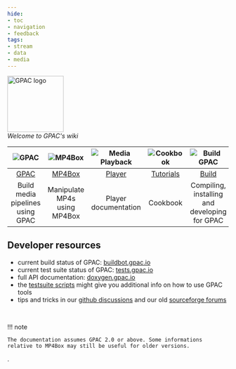 ```yaml
---
hide:
- toc
- navigation
- feedback
tags:
- stream
- data
- media
---
```






<p id="welcome">
    <img id="home-logo" src="/images/gpac-logo-full.svg" style="width: 128px; height: auto;" alt="GPAC logo"/>
    <br/>
    <em>Welcome to GPAC's wiki</em>
    <br/>
</p>

| ![GPAC](/images/pipe.png) | ![MP4Box](/images/videoedit.png) | ![Media Playback](/images/player.png) | ![Cookbook](/images/cookbook.png) | ![Build GPAC](/images/tools.png) |
|:-:|:-:|:-:|:-:|:-:|
| [GPAC](/Filters/Filters) | [MP4Box](/MP4Box/MP4Box) | [Player](/Player/Player) | [Tutorials](/Howtos/howtos) | [Build](/Build/Build-Introduction) |
|Build media pipelines using GPAC|Manipulate MP4s using MP4Box|Player documentation|Cookbook|Compiling, installing and developing for GPAC|

## Developer resources

* current build status of GPAC: <a href="https://buildbot.gpac.io" target="_blank">buildbot.gpac.io</a>
* current test suite status of GPAC: <a href="https://tests.gpac.io" target="_blank">tests.gpac.io</a>
* full API documentation: <a href="https://doxygen.gpac.io/modules.html" target="_blank"> doxygen.gpac.io</a>
* the <a href="https://github.com/gpac/testsuite/tree/master/scripts" target="_blank">testsuite scripts</a> might give you additional info on how to use GPAC tools
* tips and tricks in our [github discussions](https://github.com/gpac/gpac/issues?utf8=%E2%9C%93&q=) and our old [sourceforge forums](https://sourceforge.net/p/gpac/discussion/)

<br/>

!!! note

    The documentation assumes GPAC 2.0 or above. Some informations relative to MP4Box may still be useful for older versions.

.


